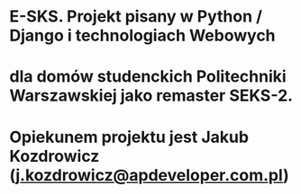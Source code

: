 # E-SKS. Projekt pisany w Python / Django i technologiach Webowych
# dla domów studenckich Politechniki Warszawskiej jako remaster SEKS-2.
# Opiekunem projektu jest Jakub Kozdrowicz (j.kozdrowicz@apdeveloper.com.pl)
